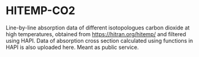 # HITEMP-CO2
Line-by-line absorption data of different isotopologues carbon dioxide at high temperatures, obtained from https://hitran.org/hitemp/ and filtered using HAPI. Data of absorption cross section calculated using functions in HAPI is also uploaded here. Meant as public service.
